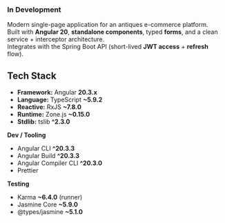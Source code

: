 ### In Development

Modern single-page application for an antiques e-commerce platform.  
Built with **Angular 20**, **standalone components**, typed **forms**, and a clean service + interceptor architecture.  
Integrates with the Spring Boot API (short-lived **JWT access** + **refresh** flow). 

## Tech Stack

- **Framework:** Angular **20.3.x**
- **Language:** TypeScript **~5.9.2**
- **Reactive:** RxJS **~7.8.0**
- **Runtime:** Zone.js **~0.15.0**
- **Stdlib:** tslib **^2.3.0**

**Dev / Tooling**
- Angular CLI **^20.3.3**
- Angular Build **^20.3.3**
- Angular Compiler CLI **^20.3.0**
- Prettier

**Testing**
- Karma **~6.4.0** (runner)
- Jasmine Core **~5.9.0**
- @types/jasmine **~5.1.0**
